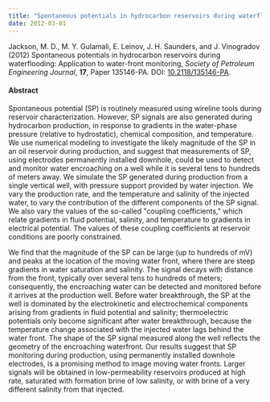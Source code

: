 ```yaml
---
title: "Spontaneous potentials in hydrocarbon reservoirs during waterflooding: Application to water-front monitoring"
date: 2012-03-01
---
```


Jackson, M. D., M. Y. Gulamali, E. Leinov, J. H. Saunders, and J. Vinogradov
(2012) Spontaneous potentials in hydrocarbon reservoirs during waterflooding:
Application to water-front monitoring, _Society of Petroleum Engineering
Journal_, **17**, Paper 135146-PA. DOI:
[10.2118/135146-PA](http://dx.doi.org/10.2118/135146-PA).

#### Abstract

Spontaneous potential (SP) is routinely measured using wireline tools during
reservoir characterization. However, SP signals are also generated during
hydrocarbon production, in response to gradients in the water-phase pressure
(relative to hydrostatic), chemical composition, and temperature. We use
numerical modeling to investigate the likely magnitude of the SP in an oil
reservoir during production, and suggest that measurements of SP, using
electrodes permanently installed downhole, could be used to detect and monitor
water encroaching on a well while it is several tens to hundreds of meters away.
We simulate the SP generated during production from a single vertical well, with
pressure support provided by water injection. We vary the production rate, and
the temperature and salinity of the injected water, to vary the contribution of
the different components of the SP signal. We also vary the values of the
so-called "coupling coefficients," which relate gradients in fluid potential,
salinity, and temperature to gradients in electrical potential. The values of
these coupling coefficients at reservoir conditions are poorly constrained.

We find that the magnitude of the SP can be large (up to hundreds of mV) and
peaks at the location of the moving water front, where there are steep gradients
in water saturation and salinity. The signal decays with distance from the
front, typically over several tens to hundreds of meters; consequently, the
encroaching water can be detected and monitored before it arrives at the
production well. Before water breakthrough, the SP at the well is dominated by
the electrokinetic and electrochemical components arising from gradients in
fluid potential and salinity; thermoelectric potentials only become significant
after water breakthrough, because the temperature change associated with the
injected water lags behind the water front. The shape of the SP signal measured
along the well reflects the geometry of the encroaching waterfront. Our results
suggest that SP monitoring during production, using permanently installed
downhole electrodes, is a promising method to image moving water fronts. Larger
signals will be obtained in low-permeability reservoirs produced at high rate,
saturated with formation brine of low salinity, or with brine of a very
different salinity from that injected.
